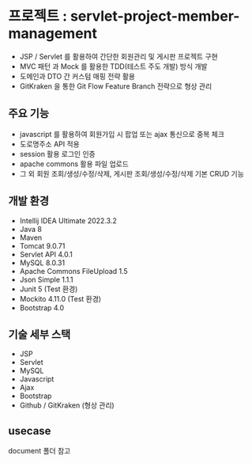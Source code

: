 # 프로젝트 : servlet-project-member-management
 - JSP / Servlet 를 활용하여 간단한 회원관리 및 게시판 프로젝트 구현
 - MVC 패턴 과 Mock 를 활용한 TDD(테스트 주도 개발) 방식 개발
 - 도메인과 DTO 간 커스텀 매핑 전략 활용
 - GitKraken 을 통한 Git Flow Feature Branch 전략으로 형상 관리

## 주요 기능

* javascript 를 활용하여 회원가입 시 팝업 또는 ajax 통신으로 중복 체크
* 도로명주소 API 적용
* session 활용 로그인 인증
* apache commons 활용 파일 업로드
* 그 외 회원 조회/생성/수정/삭제, 게시판 조회/생성/수정/삭제 기본 CRUD 기능

## 개발 환경

* Intellij IDEA Ultimate 2022.3.2
* Java 8
* Maven
* Tomcat 9.0.71
* Servlet API 4.0.1
* MySQL 8.0.31
* Apache Commons FileUpload 1.5
* Json Simple 1.1.1
* Junit 5 (Test 환경)
* Mockito 4.11.0 (Test 환경)
* Bootstrap 4.0

## 기술 세부 스택

* JSP
* Servlet
* MySQL
* Javascript
* Ajax
* Bootstrap
* Github / GitKraken (형상 관리)

## usecase
document 폴더 참고
